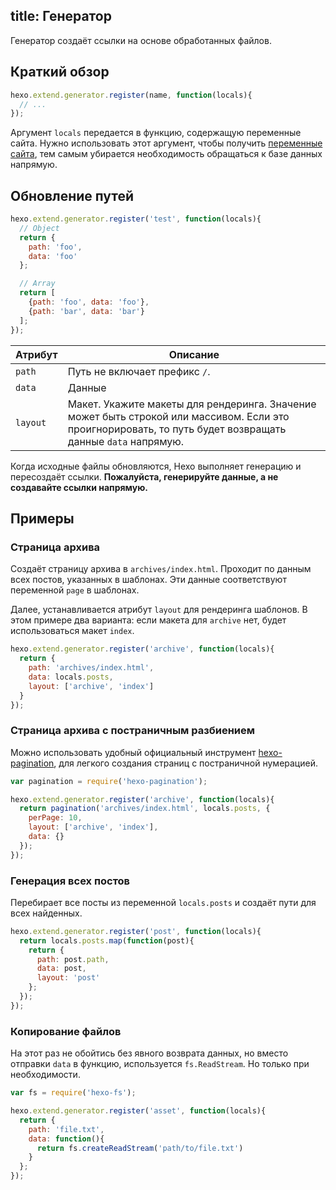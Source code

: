 title: Генератор
---
Генератор создаёт ссылки на основе обработанных файлов.

## Краткий обзор

``` js
hexo.extend.generator.register(name, function(locals){
  // ...
});
```

Аргумент `locals` передается в функцию, содержащую переменные сайта. Нужно использовать этот аргумент, чтобы получить [переменные сайта](../docs/variables.html#Переменные-сайта), тем самым убирается необходимость обращаться к базе данных напрямую.

## Обновление путей

``` js
hexo.extend.generator.register('test', function(locals){
  // Object
  return {
    path: 'foo',
    data: 'foo'
  };

  // Array
  return [
    {path: 'foo', data: 'foo'},
    {path: 'bar', data: 'bar'}
  ];
});
```

Атрибут | Описание
--- | ---
`path` | Путь не включает префикс `/`.
`data` | Данные
`layout` | Макет. Укажите макеты для рендеринга. Значение может быть строкой или массивом. Если это проигнорировать, то путь будет возвращать данные `data` напрямую.

Когда исходные файлы обновляются, Hexo выполняет генерацию и пересоздаёт ссылки. **Пожалуйста, генерируйте данные, а не создавайте ссылки напрямую.**

## Примеры

### Страница архива

Создаёт страницу архива в `archives/index.html`. Проходит по данным всех постов, указанных в шаблонах. Эти данные соответствуют переменной `page` в шаблонах.

Далее, устанавливается атрибут `layout` для рендеринга шаблонов. В этом примере два варианта: если макета для `archive` нет, будет использоваться макет `index`.

``` js
hexo.extend.generator.register('archive', function(locals){
  return {
    path: 'archives/index.html',
    data: locals.posts,
    layout: ['archive', 'index']
  }
});
```

### Страница архива с постраничным разбиением

Можно использовать удобный официальный инструмент [hexo-pagination], для легкого создания страниц с постраничной нумерацией.

``` js
var pagination = require('hexo-pagination');

hexo.extend.generator.register('archive', function(locals){
  return pagination('archives/index.html', locals.posts, {
    perPage: 10,
    layout: ['archive', 'index'],
    data: {}
  });
});
```

### Генерация всех постов

Перебирает все посты из переменной `locals.posts` и создаёт пути для всех найденных.

``` js
hexo.extend.generator.register('post', function(locals){
  return locals.posts.map(function(post){
    return {
      path: post.path,
      data: post,
      layout: 'post'
    };
  });
});
```

### Копирование файлов

На этот раз не обойтись без явного возврата данных, но вместо отправки `data` в функцию, используется `fs.ReadStream`. Но только при необходимости.

``` js
var fs = require('hexo-fs');

hexo.extend.generator.register('asset', function(locals){
  return {
    path: 'file.txt',
    data: function(){
      return fs.createReadStream('path/to/file.txt')
    }
  };
});
```

[hexo-pagination]: https://github.com/hexojs/hexo-pagination
